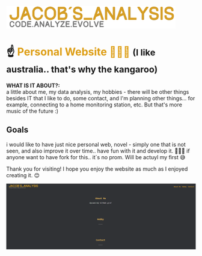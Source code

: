 ![Vizualizace](https://github.com/JacobBersheba89/New_website/blob/main/logo.png?raw=true)
<h1>☝️<span style="color:#dd9e15"> Personal Website 🦘👨‍🚀</span> <small>(I like australia.. that's why the kangaroo)</small></h1>

**WHAT IS IT ABOUT?:** <br>
a little about me, my data analysis, my hobbies - there will be other things besides IT that I like to do, some contact, and I'm planning other things... for example, connecting to a home monitoring station, etc. But that's more music of the future :)


## Goals
i would like to have just nice personal web, novel - simply one that is not seen, and also improve it over time.. have fun with it and develop it. 🙏🧑‍💻
if anyone want to have fork for this.. it´s no prom. Will be actuyl my first 😅

Thank you for visiting! I hope you enjoy the website as much as I enjoyed creating it. 😊

![Vizualizace](https://github.com/JacobBersheba89/New_website/blob/main/web.png?raw=true)


